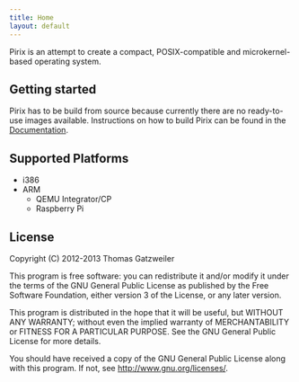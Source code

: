 ```yaml
---
title: Home
layout: default
---
```


Pirix is an attempt to create a compact, POSIX-compatible and
microkernel-based operating system.

## Getting started

Pirix has to be build from source because currently there are no
ready-to-use images available. Instructions on how to build Pirix can
be found in the [Documentation](/doc/building/).

## Supported Platforms

* i386
* ARM
   * QEMU Integrator/CP
   * Raspberry Pi

## License

Copyright (C) 2012-2013 Thomas Gatzweiler

This program is free software: you can redistribute it and/or modify
it under the terms of the GNU General Public License as published by
the Free Software Foundation, either version 3 of the License, or any
later version.

This program is distributed in the hope that it will be useful, but
WITHOUT ANY WARRANTY; without even the implied warranty of
MERCHANTABILITY or FITNESS FOR A PARTICULAR PURPOSE. See the GNU
General Public License for more details.

You should have received a copy of the GNU General Public License
along with this program. If not, see <http://www.gnu.org/licenses/>.

